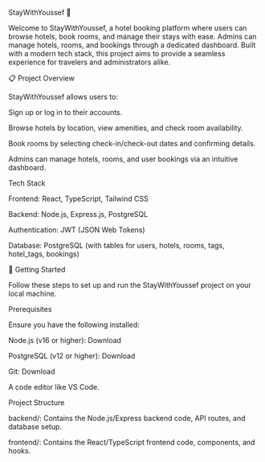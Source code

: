 StayWithYoussef 🏨

Welcome to StayWithYoussef, a hotel booking platform where users can browse hotels, book rooms, and manage their stays with ease. Admins can manage hotels, rooms, and bookings through a dedicated dashboard. Built with a modern tech stack, this project aims to provide a seamless experience for travelers and administrators alike.

📋 Project Overview

StayWithYoussef allows users to:





Sign up or log in to their accounts.



Browse hotels by location, view amenities, and check room availability.



Book rooms by selecting check-in/check-out dates and confirming details.



Admins can manage hotels, rooms, and user bookings via an intuitive dashboard.

Tech Stack





Frontend: React, TypeScript, Tailwind CSS



Backend: Node.js, Express.js, PostgreSQL



Authentication: JWT (JSON Web Tokens)



Database: PostgreSQL (with tables for users, hotels, rooms, tags, hotel_tags, bookings)

🚀 Getting Started

Follow these steps to set up and run the StayWithYoussef project on your local machine.

Prerequisites

Ensure you have the following installed:





Node.js (v16 or higher): Download



PostgreSQL (v12 or higher): Download



Git: Download



A code editor like VS Code.

Project Structure





backend/: Contains the Node.js/Express backend code, API routes, and database setup.



frontend/: Contains the React/TypeScript frontend code, components, and hooks.
